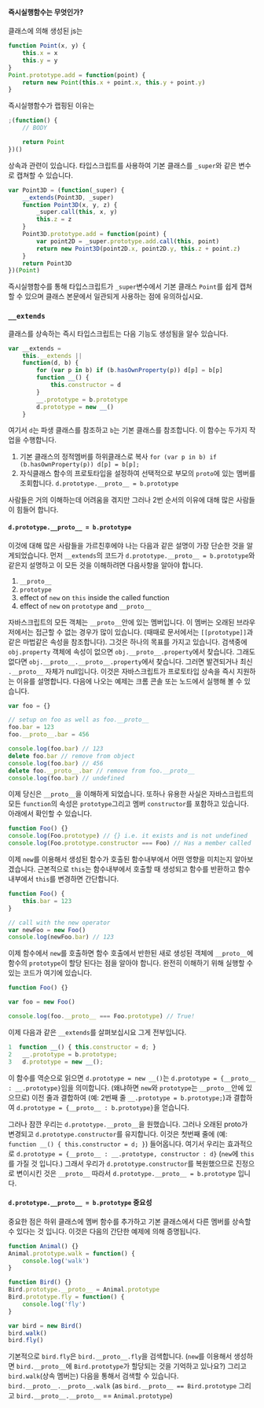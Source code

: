 #### 즉시실행함수는 무엇인가?

클래스에 의해 생성된 js는

```ts
function Point(x, y) {
    this.x = x
    this.y = y
}
Point.prototype.add = function(point) {
    return new Point(this.x + point.x, this.y + point.y)
}
```

즉시실행함수가 랩핑된 이유는

```ts
;(function() {
    // BODY

    return Point
})()
```

상속과 관련이 있습니다. 타입스크립트를 사용하여 기본 클래스를 `_super`와 같은 변수로 캡쳐할 수 있습니다.

```ts
var Point3D = (function(_super) {
    __extends(Point3D, _super)
    function Point3D(x, y, z) {
        _super.call(this, x, y)
        this.z = z
    }
    Point3D.prototype.add = function(point) {
        var point2D = _super.prototype.add.call(this, point)
        return new Point3D(point2D.x, point2D.y, this.z + point.z)
    }
    return Point3D
})(Point)
```

즉시실행함수를 통해 타입스크립트가 `_super`변수에서 기본 클래스 `Point`를 쉽게 캡쳐할 수 있으며 클래스 본문에서 일관되게 사용하는 점에 유의하십시요.

### `__extends`

클래스를 상속하는 즉시 타입스크립트는 다음 기능도 생성됨을 알수 있습니다.

```ts
var __extends =
    this.__extends ||
    function(d, b) {
        for (var p in b) if (b.hasOwnProperty(p)) d[p] = b[p]
        function __() {
            this.constructor = d
        }
        __.prototype = b.prototype
        d.prototype = new __()
    }
```

여기서 `d`는 파생 클래스를 참조하고 `b`는 기본 클래스를 참조합니다. 이 함수는 두가지 작업을 수행합니다.

1. 기본 클래스의 정적멤버를 하위클래스로 복사 `for (var p in b) if (b.hasOwnProperty(p)) d[p] = b[p];`
2. 자식클래스 함수의 프로토타입을 설정하여 선택적으로 부모의 `proto`에 있는 멤버를 조회합니다. `d.prototype.__proto__ = b.prototype`

사람들은 거의 이해하는데 어려움을 겪지만 그러나 2번 순서의 이유에 대해 많은 사람들이 힘들어 합니다.

#### `d.prototype.__proto__ = b.prototype`

이것에 대해 많은 사람들을 가르친후에야 나는 다음과 같은 설명이 가장 단순한 것을 알게되었습니다.
먼저 `__extends`의 코드가 `d.prototype.__proto__ = b.prototype`와 같은지 설명하고 이 모든 것을 이해하려면 다음사항을 알아야 합니다.

1. `__proto__`
2. `prototype`
3. effect of `new` on `this` inside the called function
4. effect of `new` on `prototype` and `__proto__`

자바스크립트의 모든 객체는 `__proto__`안에 있는 멤버입니다. 이 멤버는 오래된 브라우저에서는 접근할 수 없는 경우가 많이 있습니다. (때때로 문서에서는 `[[prototype]]`과 같은 마법같은 속성을 참조합니다). 그것은 하나의 목표를 가지고 있습니다. 검색중에 `obj.property` 객체에 속성이 없으면 `obj.__proto__.property`에서 찾습니다. 그래도 없다면 `obj.__proto__.__proto__.property`에서 찾습니다. 그러면 발견되거나 최신 `.__proto__` 자체가 null입니다. 이것은 자바스크립트가 프로토타입 상속을 즉시 지원하는 이유를 설명합니다. 다음에 나오는 예제는 크롬 콘솔 또는 노드에서 실행해 볼 수 있습니다.

```ts
var foo = {}

// setup on foo as well as foo.__proto__
foo.bar = 123
foo.__proto__.bar = 456

console.log(foo.bar) // 123
delete foo.bar // remove from object
console.log(foo.bar) // 456
delete foo.__proto__.bar // remove from foo.__proto__
console.log(foo.bar) // undefined
```

이제 당신은 `__proto__`을 이해하게 되었습니다. 또하나 유용한 사실은 자바스크립트의 모든 `function`의 속성은 `prototype`그리고 멤버 `constructor`를 포함하고 있습니다. 아래에서 확인할 수 있습니다.

```ts
function Foo() {}
console.log(Foo.prototype) // {} i.e. it exists and is not undefined
console.log(Foo.prototype.constructor === Foo) // Has a member called `constructor` pointing back to the function
```

이제 `new`를 이용해서 생성된 함수가 호출된 함수내부에서 어떤 영향을 미치는지 알아보겠습니다. 근본적으로 `this`는 함수내부에서 호출할 때 생성되고 함수를 반환하고 함수내부에서 `this`를 변경하면 간단합니다.

```ts
function Foo() {
    this.bar = 123
}

// call with the new operator
var newFoo = new Foo()
console.log(newFoo.bar) // 123
```

이제 함수에서 `new`를 호출하면 함수 호출에서 반한된 새로 생성된 객체에 `__proto__`에 함수의 `prototype`이 할당 된다는 점을 알아야 합니다. 완전히 이해하기 위해 실행할 수 있는 코드가 여기에 있습니다.

```ts
function Foo() {}

var foo = new Foo()

console.log(foo.__proto__ === Foo.prototype) // True!
```

이제 다음과 같은 `__extends`를 살펴보십시요 그게 전부입니다.

```ts
1  function __() { this.constructor = d; }
2   __.prototype = b.prototype;
3   d.prototype = new __();
```

이 함수를 역순으로 읽으면 `d.prototype = new __()`는 `d.prototype = {__proto__ : __.prototype}`임을 의미합니다. (왜냐하면 `new`와 `prototype`는 `__proto__`안에 있으므로) 이전 줄과 결합하여 (예: 2번째 줄 `__.prototype = b.prototype;`)과 결합하여 `d.prototype = {__proto__ : b.prototype}`을 얻습니다.

그러나 잠깐 우리는 `d.prototype.__proto__`을 원했습니다. 그러나 오래된 proto가 변경되고 `d.prototype.constructor`를 유지합니다. 이것은 첫번째 줄에 (예: `function __() { this.constructor = d; }`) 들어옵니다. 여기서 우리는 효과적으로 `d.prototype = {__proto__ : __.prototype, constructor : d}` (`new`에 `this`를 가질 것 입니다.) 그래서 우리가 `d.prototype.constructor`를 복원했으므로 진정으로 변이시킨 것은 `__proto__` 따라서 `d.prototype.__proto__ = b.prototype` 입니다.

#### `d.prototype.__proto__ = b.prototype` 중요성

중요한 점은 하위 클래스에 멤버 함수를 추가하고 기본 클래스에서 다른 멤버를 상속할 수 있다는 것 입니다. 이것은 다음의 간단한 예제에 의해 증명됩니다.

```ts
function Animal() {}
Animal.prototype.walk = function() {
    console.log('walk')
}

function Bird() {}
Bird.prototype.__proto__ = Animal.prototype
Bird.prototype.fly = function() {
    console.log('fly')
}

var bird = new Bird()
bird.walk()
bird.fly()
```

기본적으로 `bird.fly`은 `bird.__proto__.fly`을 검색합니다. (`new`를 이용해서 생성하면 `bird.__proto__`에 `Bird.prototype`가 할당되는 것을 기억하고 있나요?) 그리고 `bird.walk`(상속 멤버는) 다음을 통해서 검색할 수 있습니다. `bird.__proto__.__proto__.walk` (as `bird.__proto__ == Bird.prototype` 그리고 `bird.__proto__.__proto__` == `Animal.prototype`)
